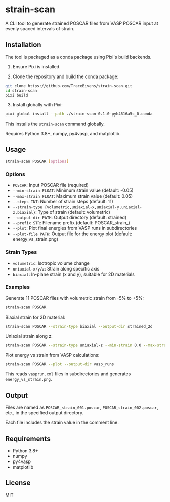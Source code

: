 # strain-scan

A CLI tool to generate strained POSCAR files from VASP POSCAR input at evenly spaced intervals of strain.

## Installation

The tool is packaged as a conda package using Pixi's build backends.

1. Ensure Pixi is installed.

2. Clone the repository and build the conda package:
```bash
git clone https://github.com/TraceBivens/strain-scan.git
cd strain-scan
pixi build
```

3. Install globally with Pixi:
```bash
pixi global install --path ./strain-scan-0.1.0-pyh4616a5c_0.conda
```

This installs the `strain-scan` command globally.

Requires Python 3.8+, numpy, py4vasp, and matplotlib.

## Usage

```bash
strain-scan POSCAR [options]
```

### Options

- `POSCAR`: Input POSCAR file (required)
- `--min-strain FLOAT`: Minimum strain value (default: -0.05)
- `--max-strain FLOAT`: Maximum strain value (default: 0.05)
- `--steps INT`: Number of strain steps (default: 11)
- `--strain-type {volumetric,uniaxial-x,uniaxial-y,uniaxial-z,biaxial}`: Type of strain (default: volumetric)
- `--output-dir PATH`: Output directory (default: strained)
- `--prefix STR`: Filename prefix (default: POSCAR_strain_)
- `--plot`: Plot final energies from VASP runs in subdirectories
- `--plot-file PATH`: Output file for the energy plot (default: energy_vs_strain.png)

### Strain Types

- `volumetric`: Isotropic volume change
- `uniaxial-x/y/z`: Strain along specific axis
- `biaxial`: In-plane strain (x and y), suitable for 2D materials

### Examples

Generate 11 POSCAR files with volumetric strain from -5% to +5%:

```bash
strain-scan POSCAR
```

Biaxial strain for 2D material:

```bash
strain-scan POSCAR --strain-type biaxial --output-dir strained_2d
```

Uniaxial strain along z:

```bash
strain-scan POSCAR --strain-type uniaxial-z --min-strain 0.0 --max-strain 0.1 --steps 6
```

Plot energy vs strain from VASP calculations:

```bash
strain-scan POSCAR --plot --output-dir vasp_runs
```

This reads `vasprun.xml` files in subdirectories and generates `energy_vs_strain.png`.

## Output

Files are named as `POSCAR_strain_001.poscar`, `POSCAR_strain_002.poscar`, etc., in the specified output directory.

Each file includes the strain value in the comment line.

## Requirements

- Python 3.8+
- numpy
- py4vasp
- matplotlib

## License

MIT